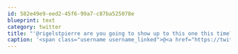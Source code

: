 ```yaml
---
id: 582e49e9-eed2-45f6-99a7-c87ba525078e
blueprint: text
category: twitter
title: "'@rigelstpierre are you going to show up to this one this time?"
caption: '<span class="username username_linked">@<a href="https://twitter.com/rigelstpierre" title="Rigel St. Pierre">rigelstpierre</a></span> are you going to show up to this one this time?'
---
```

